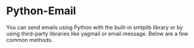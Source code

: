 # Python-Email
You can send emails using Python with the built-in smtplib library or by using third-party libraries like yagmail or email.message. Below are a few common methods.
